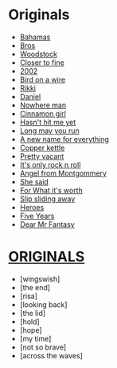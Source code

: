 # Originals 
- [Bahamas](https://www.youtube.com/watch?v=w_BbyXcMh7Y)
- [Bros](https://www.youtube.com/watch?v=TD_Q9CxXTo4)
- [Woodstock](https://www.youtube.com/watch?v=Irb-B2mwAJU)
- [Closer to fine](https://www.youtube.com/watch?v=HUgwM1Ky228)
- [2002](https://www.youtube.com/watch?v=873Y6t-uCvE)
- [Bird on a wire](https://www.youtube.com/watch?v=qq9hT-FdknE)
- [Rikki](https://www.youtube.com/watch?v=UfZWp-hGCdA)
- [Daniel](https://www.youtube.com/watch?v=-9xib-hCm6c)
- [Nowhere man](https://www.youtube.com/watch?v=8scSwaKbE64)
- [Cinnamon girl](https://www.youtube.com/watch?v=jREf47BPe5w)
- [Hasn't hit me yet](https://www.youtube.com/watch?v=oMt0skVPC0o)
- [Long may you run](https://www.youtube.com/watch?v=dVM8_jAL86w)
- [A new name for everything](https://www.youtube.com/watch?v=KMPPVUPUC1E)
- [Copper kettle](https://www.youtube.com/watch?v=_r4He-YOm1o&list=OLAK5uy_m9akF4iT5WLjaCT16gSim-qVr0rHA-DgU&index=3)
- [Pretty vacant](https://www.youtube.com/watch?v=2sQaJNtbSzI)
- [It's only rock n roll](https://www.youtube.com/watch?v=DmgCy__eUa8)
- [Angel from Montgommery](https://www.youtube.com/watch?v=WKjIDJAP7Lg)
- [She said](https://www.youtube.com/watch?v=rLzfo59AdEc)
- [For What it's worth](https://www.youtube.com/watch?v=gp5JCrSXkJY)
- [Slip sliding away](https://www.youtube.com/watch?v=iUODdPpnxcA)
- [Heroes](https://www.youtube.com/watch?v=YLp2cW7ICCU)
- [Five Years](https://www.youtube.com/watch?v=2ObjtVdsV3I)
- [Dear Mr Fantasy](https://www.youtube.com/watch?v=sS_eHdqcrM8)

# [ORIGINALS](https://drive.google.com/drive/folders/1z0ft2zOqth9AEzh6ZIvWN7xUag6-_nIx?usp=sharing)
- [wingswish]
- [the end]
- [risa]
- [looking back]
- [the lid]
- [hold]
- [hope]
- [my time]
- [not so brave]
- [across the waves]



